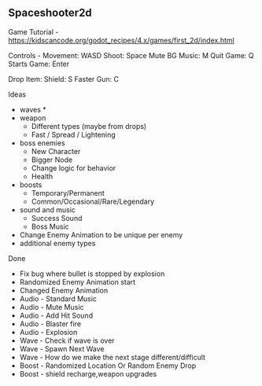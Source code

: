## Spaceshooter2d
Game Tutorial - https://kidscancode.org/godot_recipes/4.x/games/first_2d/index.html

Controls - 
Movement: WASD
Shoot: Space
Mute BG Music: M
Quit Game: Q
Starts Game: Enter

Drop Item:
Shield: S
Faster Gun: C





Ideas
* waves
  *
* weapon
  * Different types (maybe from drops)
  * Fast / Spread / Lightening
* boss enemies
  * New Character
  * Bigger Node
  * Change logic for behavior
  * Health
* boosts
  * Temporary/Permanent
  * Common/Occasional/Rare/Legendary
* sound and music
  * Success Sound
  * Boss Music
* Change Enemy Animation to be unique per enemy
* additional enemy types


Done
* Fix bug where bullet is stopped by explosion
* Randomized Enemy Animation start
* Changed Enemy Animation
* Audio - Standard Music
* Audio - Mute Music
* Audio - Add Hit Sound
* Audio - Blaster fire
* Audio - Explosion
* Wave - Check if wave is over
* Wave - Spawn Next Wave
* Wave - How do we make the next stage different/difficult
* Boost - Randomized Location Or Random Enemy Drop
* Boost - shield recharge,weapon upgrades
